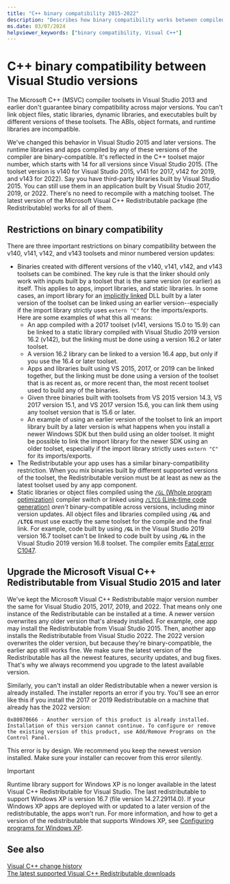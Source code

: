 ```yaml
---
title: "C++ binary compatibility 2015-2022"
description: "Describes how binary compatibility works between compiled C++ files in Visual Studio 2015, 2017, 2019, and 2022. One Microsoft Visual C++ Redistributable package works for all three versions."
ms.date: 03/07/2024
helpviewer_keywords: ["binary compatibility, Visual C++"]
---
```

# C++ binary compatibility between Visual Studio versions

The Microsoft C++ (MSVC) compiler toolsets in Visual Studio 2013 and earlier don't guarantee binary compatibility across major versions. You can't link object files, static libraries, dynamic libraries, and executables built by different versions of these toolsets. The ABIs, object formats, and runtime libraries are incompatible.

We've changed this behavior in Visual Studio 2015 and later versions. The runtime libraries and apps compiled by any of these versions of the compiler are binary-compatible. It's reflected in the C++ toolset major number, which starts with 14 for all versions since Visual Studio 2015. (The toolset version is v140 for Visual Studio 2015, v141 for 2017, v142 for 2019, and v143 for 2022). Say you have third-party libraries built by Visual Studio 2015. You can still use them in an application built by Visual Studio 2017, 2019, or 2022. There's no need to recompile with a matching toolset. The latest version of the Microsoft Visual C++ Redistributable package (the Redistributable) works for all of them.

## <a name="restrictions"></a> Restrictions on binary compatibility

There are three important restrictions on binary compatibility between the v140, v141, v142, and v143 toolsets and minor numbered version updates:

- Binaries created with different versions of the v140, v141, v142, and v143 toolsets can be combined. The key rule is that the linker should only work with inputs built by a toolset that is the same version (or earlier) as itself. This applies to apps, import libraries, and static libraries. In some cases, an import library for an [implicitly linked](../build/linking-an-executable-to-a-dll.md#implicit-linking) DLL built by a later version of the toolset can be linked using an earlier version--especially if the import library strictly uses `extern "C"` for the imports/exports. Here are some examples of what this all means:
    - An app compiled with a 2017 toolset (v141, versions 15.0 to 15.9) can be linked to a static library compiled with Visual Studio 2019 version 16.2 (v142), but the linking must be done using a version 16.2 or later toolset.
    - A version 16.2 library can be linked to a version 16.4 app, but only if you use the 16.4 or later toolset.
    - Apps and libraries built using VS 2015, 2017, or 2019 can be linked together, but the linking must be done using a version of the toolset that is as recent as, or more recent than, the most recent toolset used to build any of the binaries.
    - Given three binaries built with toolsets from VS 2015 version 14.3, VS 2017 version 15.1, and VS 2017 version 15.6, you can link them using any toolset version that is 15.6 or later.
    - An example of using an earlier version of the toolset to link an import library built by a later version is what happens when you install a newer Windows SDK but then build using an older toolset. It might be possible to link the import library for the newer SDK using an older toolset, especially if the import library strictly uses `extern "C"` for its imports/exports.
- The Redistributable your app uses has a similar binary-compatibility restriction. When you mix binaries built by different supported versions of the toolset, the Redistributable version must be at least as new as the latest toolset used by any app component.
- Static libraries or object files compiled using the [`/GL` (Whole program optimization)](../build/reference/gl-whole-program-optimization.md) compiler switch or linked using [`/LTCG` (Link-time code generation)](../build/reference/ltcg-link-time-code-generation.md) *aren't* binary-compatible across versions, including minor version updates. All object files and libraries compiled using **`/GL`** and **`/LTCG`** must use exactly the same toolset for the compile and the final link. For example, code built by using **`/GL`** in the Visual Studio 2019 version 16.7 toolset can't be linked to code built by using **`/GL`** in the Visual Studio 2019 version 16.8 toolset. The compiler emits [Fatal error C1047](../error-messages/compiler-errors-1/fatal-error-c1047.md).

## Upgrade the Microsoft Visual C++ Redistributable from Visual Studio 2015 and later

We've kept the Microsoft Visual C++ Redistributable major version number the same for Visual Studio 2015, 2017, 2019, and 2022. That means only one instance of the Redistributable can be installed at a time. A newer version overwrites any older version that's already installed. For example, one app may install the Redistributable from Visual Studio 2015. Then, another app installs the Redistributable from Visual Studio 2022. The 2022 version overwrites the older version, but because they're binary-compatible, the earlier app still works fine. We make sure the latest version of the Redistributable has all the newest features, security updates, and bug fixes. That's why we always recommend you upgrade to the latest available version.

Similarly, you can't install an older Redistributable when a newer version is already installed. The installer reports an error if you try. You'll see an error like this if you install the 2017 or 2019 Redistributable on a machine that already has the 2022 version:

```Output
0x80070666 - Another version of this product is already installed. Installation of this version cannot continue. To configure or remove the existing version of this product, use Add/Remove Programs on the Control Panel.
```

This error is by design. We recommend you keep the newest version installed. Make sure your installer can recover from this error silently.

> [!IMPORTANT]
> Runtime library support for Windows XP is no longer available in the latest Visual C++ Redistributable for Visual Studio. The last redistributable to support Windows XP is version 16.7 (file version 14.27.29114.0). If your Windows XP apps are deployed with or updated to a later version of the redistributable, the apps won't run. For more information, and how to get a version of the redistributable that supports Windows XP, see [Configuring programs for Windows XP](../build/configuring-programs-for-windows-xp.md).

## See also

[Visual C++ change history](../porting/visual-cpp-change-history-2003-2015.md)\
[The latest supported Visual C++ Redistributable downloads](../windows/latest-supported-vc-redist.md)
